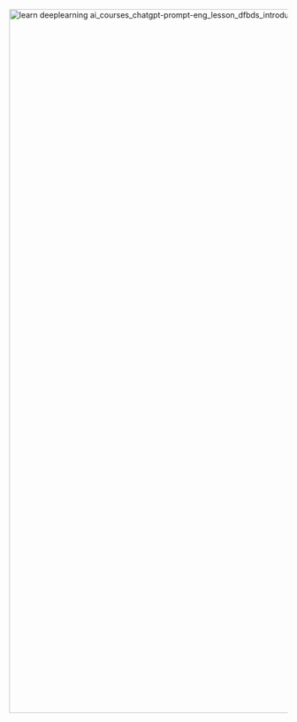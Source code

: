 
<img width="2241" height="1273" alt="learn deeplearning ai_courses_chatgpt-prompt-eng_lesson_dfbds_introduction" src="https://github.com/user-attachments/assets/87bf0753-cc75-4bff-bed9-c244c52ba132" />
